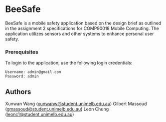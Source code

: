 # BeeSafe

BeeSafe is a mobile safety application based on the design brief as outlined in the assignment 2 specifications for COMP90018 Mobile Computing. The application utilizes sensors and other systems to enhance personal user safety.

### Prerequisites

To login to the application, use the following login credentials:

```
Username: admin@gmail.com
Password: admin
```

## Authors
Xunwan Wang (xunwanw@student.unimelb.edu.au)
Gilbert Massoud (gmassoud@student.unimelb.edu.au)
Leon Chung (leonc1@student.unimelb.edu.au)
